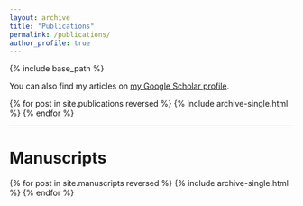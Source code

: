 ```yaml
---
layout: archive
title: "Publications"
permalink: /publications/
author_profile: true
---
```


{% include base_path %}

<!-- # Publications -->

You can also find my articles on <a href="https://scholar.google.com/citations?user=MOFyr2MAAAAJ">my Google Scholar profile</a>.

  {% for post in site.publications reversed %}
    {% include archive-single.html %}
  {% endfor %}
 
---
# Manuscripts

  {% for post in site.manuscripts reversed %}
    {% include archive-single.html %}
  {% endfor %}
  
  


